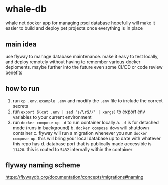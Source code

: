 # whale-db

whale net docker app for managing psql database
hopefully will make it easier to build and deploy pet projects once everything is in place

## main idea
use flyway to manage database maintenance. make it easy to test locally, and deploy remotely without having to remember various docker deploments.
maybe further into the future even some CI/CD or code review benefits

## how to run
1. run `cp .env.example .env` and modify the `.env` file to include the correct secrets
2. run `export $(cat .env | sed 's/\r$//' | xargs)` to export env variables to your current environment
3. run `docker compose up -d` to run container locally
  a. `-d` is for detached mode (runs in background)
  b. `docker compose down` will shutdown container
  c. flyway will run a migration whenever you run `docker compose up`. this will bring your local database up to date with whatever this repo has
  d. database port that is publically made accessible is `11420`. this is routed to `5432` internally within the container

## flyway naming scheme
https://flywaydb.org/documentation/concepts/migrations#naming